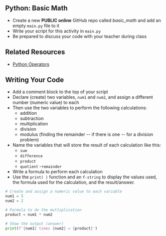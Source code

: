 ## Python: Basic Math

- Create a new **PUBLIC online** GitHub repo called *basic_math* and add an empty `main.py` file to it
- Write your script for this activity in `main.py`
- Be prepared to discuss your code with your teacher during class 

## Related Resources
- [Python Operators](https://www.w3schools.com/python/python_operators.asp)

## Writing Your Code

- Add a comment block to the top of your script
- Declare (create) two variables, `num1` and `num2`, and assign a different number (numeric value) to each
- Then use the two variables to perform the following calculations:
    - addition
    - subtraction
    - multiplication
    - division
    - modulus (finding the remainder -- if there is one -- for a division problem)
- Name the variables that will store the result of each calculation like this:
    - `sum`
    - `difference`
    - `product`
    - `quotient`
    -`remainder`
- Write a formula to perform each calculation
- Use the `print( )` function and an `f-string` to display the values used, the formula used for the calculation, and the result/answer.

```python
# Create and assign a numeric value to each variable
num1 = 5
num2 = 2

# Formula to do the multiplication
product = num1 * num2

# Show the output (answer)
print(f'{num1} times {num2} = {product}')
```




